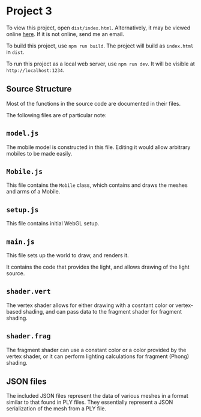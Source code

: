 # Project 3

To view this project, open `dist/index.html`. Alternatively, it may be viewed
online [here](https://jirassimok.github.io/fictional-giggle/). If it is not
online, send me an email.

To build this project, use `npm run build`. The project will build as
`index.html` in `dist`.

To run this project as a local web server, use `npm run dev`. It will be visible
at `http://localhost:1234`.

## Source Structure

Most of the functions in the source code are documented in their files.

The following files are of particular note:

## `model.js`

The mobile model is constructed in this file. Editing it would allow arbitrary
mobiles to be made easily.

## `Mobile.js`

This file contains the `Mobile` class, which contains and draws the meshes and
arms of a Mobile.

## `setup.js`

This file contains initial WebGL setup.

## `main.js`

This file sets up the world to draw, and renders it.

It contains the code that provides the light, and allows drawing of the light
source.

## `shader.vert`

The vertex shader allows for either drawing with a cosntant color or
vertex-based shading, and can pass data to the fragment shader for fragment
shading.

## `shader.frag`

The fragment shader can use a constant color or a color provided by the vertex
shader, or it can perform lighting calculations for fragment (Phong) shading.

## JSON files

The included JSON files represent the data of various meshes in a format similar
to that found in PLY files. They essentially represent a JSON serialization of
the mesh from a PLY file.
